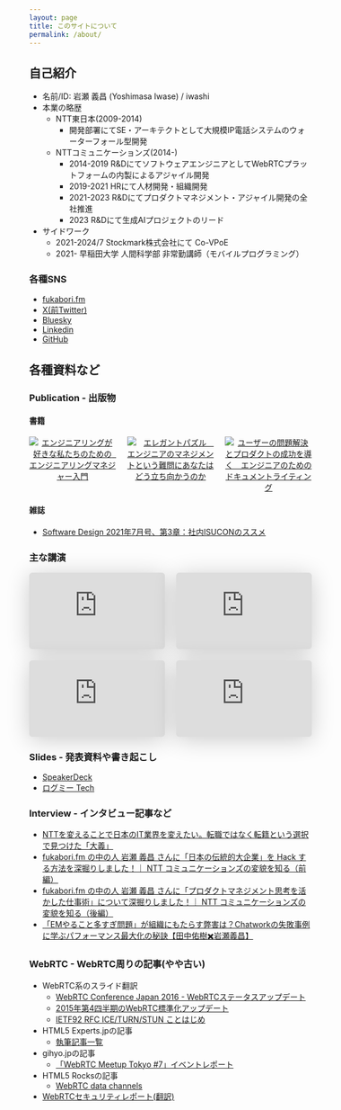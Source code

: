 ```yaml
---
layout: page
title: このサイトについて
permalink: /about/
---
```


## 自己紹介

- 名前/ID: 岩瀬 義昌 (Yoshimasa Iwase) / iwashi
- 本業の略歴
	- NTT東日本(2009-2014)
		- 開発部署にてSE・アーキテクトとして大規模IP電話システムのウォーターフォール型開発
	- NTTコミュニケーションズ(2014-)
		- 2014-2019 R&DにてソフトウェアエンジニアとしてWebRTCプラットフォームの内製によるアジャイル開発
		- 2019-2021 HRにて人材開発・組織開発
		- 2021-2023 R&Dにてプロダクトマネジメント・アジャイル開発の全社推進
		- 2023 R&Dにて生成AIプロジェクトのリード
- サイドワーク
	- 2021-2024/7 Stockmark株式会社にて Co-VPoE
	- 2021- 早稲田大学 人間科学部 非常勤講師（モバイルプログラミング）

### 各種SNS

- [fukabori.fm](https://fukabori.fm/)
- [X(前Twitter)](https://twitter.com/iwashi86)
- [Bluesky](https://bsky.app/profile/iwashi86.bsky.social)
- [Linkedin](http://jp.linkedin.com/pub/yoshimasa-iwase/a0/2a7/576)
- [GitHub](https://github.com/iwashi)

## 各種資料など

### Publication - 出版物

#### 書籍

<div style="display: flex; gap: 20px; margin-bottom: 20px;">
  <div style="flex: 1; text-align: center;">
    <a href="https://amzn.to/45QyIEV">
      <img src="{{ site.baseurl }}/assets/images/em_fortherestofus.jpg" alt="エンジニアリングが好きな私たちのための　エンジニアリングマネジャー入門" style="max-width: 100%; height: auto;">
    </a>
  </div>
  <div style="flex: 1; text-align: center;">
    <a href="https://amzn.to/4lAb04d">
      <img src="{{ site.baseurl }}/assets/images/elegantpuzzle.jpg" alt="エレガントパズル　エンジニアのマネジメントという難問にあなたはどう立ち向かうのか" style="max-width: 100%; height: auto;">
    </a>
  </div>
  <div style="flex: 1; text-align: center;">
    <a href="https://amzn.to/3mmgfvB">
      <img src="{{ site.baseurl }}/assets/images/documentwriting.jpg" alt="ユーザーの問題解決とプロダクトの成功を導く　エンジニアのためのドキュメントライティング" style="max-width: 100%; height: auto;">
    </a>
  </div>
</div>

#### 雑誌

- [Software Design 2021年7月号、第3章：社内ISUCONのススメ](https://gihyo.jp/magazine/SD/archive/2021/202107)

### 主な講演

<div style="display: flex; gap: 20px; margin-bottom: 20px;">
  <div style="flex: 1;">
    <iframe class="speakerdeck-iframe" frameborder="0" src="https://speakerdeck.com/player/7a1a376900894d18b4f152dd319aedb6" title="n=1の経験が紡ぐエンジニアリングマネジメントの可能性 / The Possibilities of Engineering Management from n=1 Experiences" allowfullscreen="true" style="border: 0px; background: padding-box padding-box rgba(0, 0, 0, 0.1); margin: 0px; padding: 0px; border-radius: 6px; box-shadow: rgba(0, 0, 0, 0.2) 0px 5px 40px; width: 100%; height: auto; aspect-ratio: 560 / 314;" data-ratio="1.78343949044586"></iframe>
  </div>
  <div style="flex: 1;">
    <iframe class="speakerdeck-iframe" frameborder="0" src="https://speakerdeck.com/player/912aa9988dd5499995c96f8cb8f1b389" title="なぜ変化を起こすのが難しいのか？ - 数年以上にわたって難しさに向き合い・考え取り組んできたこと / The reason why changing organization is so hard - What I thought and faced for more than several years" allowfullscreen="true" style="border: 0px; background: padding-box padding-box rgba(0, 0, 0, 0.1); margin: 0px; padding: 0px; border-radius: 6px; box-shadow: rgba(0, 0, 0, 0.2) 0px 5px 40px; width: 100%; height: auto; aspect-ratio: 560 / 314;" data-ratio="1.78343949044586"></iframe>
  </div>
</div>
<div style="display: flex; gap: 20px; margin-bottom: 20px;">
  <div style="flex: 1;">
    <iframe class="speakerdeck-iframe" frameborder="0" src="https://speakerdeck.com/player/c342766130794979930ffa955f9fe32d" title="Effective Remote Working" allowfullscreen="true" style="border: 0px; background: padding-box padding-box rgba(0, 0, 0, 0.1); margin: 0px; padding: 0px; border-radius: 6px; box-shadow: rgba(0, 0, 0, 0.2) 0px 5px 40px; width: 100%; height: auto; aspect-ratio: 560 / 315;" data-ratio="1.7777777777777777"></iframe>
  </div>
  <div style="flex: 1;">
    <iframe class="speakerdeck-iframe" frameborder="0" src="https://speakerdeck.com/player/3d2330ef26a146e8b023950a555ecc83" title="ベロシティを高く保つ仕事のすすめ方 / Maintaining a High Velocity as Productivity Hacks" allowfullscreen="true" style="border: 0px; background: padding-box padding-box rgba(0, 0, 0, 0.1); margin: 0px; padding: 0px; border-radius: 6px; box-shadow: rgba(0, 0, 0, 0.2) 0px 5px 40px; width: 100%; height: auto; aspect-ratio: 560 / 315;" data-ratio="1.7777777777777777"></iframe>
  </div>
</div>

### Slides - 発表資料や書き起こし

- [SpeakerDeck](https://speakerdeck.com/iwashi86)
- [ログミー Tech](https://logmi.jp/persons/6000)


### Interview - インタビュー記事など

- [NTTを変えることで日本のIT業界を変えたい。転職ではなく転籍という選択で見つけた「大義」](https://findy-code.io/engineer-lab/ntt-iwashi)
- [fukabori.fm の中の人 岩瀬 義昌 さんに「日本の伝統的大企業」を Hack する方法を深掘りしました！｜ NTT コミュニケーションズの変貌を知る（前編）](https://www.seplus.jp/dokushuzemi/blog/2022/07/interview_with_iwashi_about_how2change_nttcom_1.html)
- [fukabori.fm の中の人 岩瀬 義昌 さんに「プロダクトマネジメント思考を活かした仕事術」について深掘りしました！｜ NTT コミュニケーションズの変貌を知る（後編）](https://www.seplus.jp/dokushuzemi/blog/2022/07/interview_with_iwashi_about_how2change_nttcom_2.html)
- [「EMやること多すぎ問題」が組織にもたらす弊害は？Chatworkの失敗事例に学ぶパフォーマンス最大化の秘訣【田中佑樹✖️岩瀬義昌】](https://type.jp/et/feature/20815/)

### WebRTC - WebRTC周りの記事(やや古い)

- WebRTC系のスライド翻訳
  - [WebRTC Conference Japan 2016 - WebRTCステータスアップデート](https://docs.google.com/presentation/d/1Z44qq92kMnqweDoqiPw1ro84TdTVeCiwFrmIy8N_pKI/edit#slide=id.g1193d3ae62_2_73)
  - [2015年第4四半期のWebRTC標準化アップデート](http://www.slideshare.net/iwashi86/2015-4-webrtc)
  - [IETF92 RFC ICE/TURN/STUN ことはじめ](https://docs.google.com/presentation/d/1A1gY5v3tW0oAkGUUSQQI7s1K8FW9eyyAJwsN5M0v1kI/edit#slide=id.g75ff32a71_2_78)
- HTML5 Experts.jpの記事
  - [執筆記事一覧](http://html5experts.jp/iwase/)
- gihyo.jpの記事
  - [「WebRTC Meetup Tokyo #7」イベントレポート](http://gihyo.jp/news/report/2015/03/2401)
- HTML5 Rocksの記事
  - [WebRTC data channels](http://www.html5rocks.com/ja/tutorials/webrtc/datachannels/)
- [WebRTCセキュリティレポート(翻訳)](http://webrtc-security.github.io/report_ja/)
